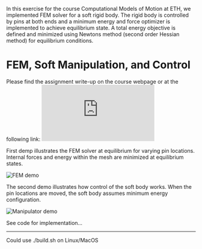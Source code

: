 In this exercise for the course Computational Models of Motion at ETH, we implemented FEM solver for a soft rigid body. The rigid body is controlled by pins at both ends and a minimum energy and force optimizer is implemented to achieve equilibrium state. A total energy objective is defined and minimized using Newtons method (second order Hessian method) for equilibrium conditions.  

# FEM, Soft Manipulation, and Control

Please find the assignment write-up on the course webpage or at the following link:
![Assignment Write-up](https://github.com/maturk/FEM_Soft_Body_Simulation/blob/master/CMM_SoftManipulation.pdf)

First demp illustrates the FEM solver at equilibrium for varying pin locations. Internal forces and energy within the mesh are minimized at equilibrium states. 

![FEM demo](https://user-images.githubusercontent.com/30566358/173822368-aaa0f918-eab2-4e27-ad4b-0f428836eb8c.gif)

The second demo illustrates how control of the soft body works. When the pin locations are moved, the soft body assumes minimum energy configuration. 

![Manipulator demo](https://user-images.githubusercontent.com/30566358/173823410-cdefbc59-55db-433d-8d75-7853459a5136.gif)

See code for implementation... 

---

Could use ./build.sh on Linux/MacOS
